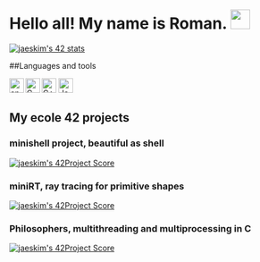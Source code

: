 # Hello all! My name is Roman. <img src=https://user-images.githubusercontent.com/1303154/88677602-1635ba80-d120-11ea-84d8-d263ba5fc3c0.gif width="35">
[![jaeskim's 42 stats](https://badge42.herokuapp.com/api/stats/mwinter?privacyEmail=true)](https://www.42.fr/)

##Languages and tools

<a href="https://developer.android.com/"><img src="https://simpleicons.org/icons/android.svg?fill=blue" width="26px" alt="android" align="left" ></a>
<a href="https://www.cprogramming.com/"><img src="https://simpleicons.org/icons/c.svg" width="26px" alt="C" align="left">
<img src="https://simpleicons.org/icons/cplusplus.svg?color=blue" width="26px" alt="C++"></a>
<a href="https://www.java.com/"><img src="https://simpleicons.org/icons/java.svg" width="26px" alt="Java"></a>

## My ecole 42 projects

### minishell project, beautiful as shell
[![jaeskim's 42Project Score](https://badge42.herokuapp.com/api/project/mwinter/minishell)](https://github.com/romanemelin/minishell)

### miniRT, ray tracing for primitive shapes
[![jaeskim's 42Project Score](https://badge42.herokuapp.com/api/project/mwinter/miniRT)](https://github.com/romanemelin/miniRT)

### Philosophers, multithreading and multiprocessing in C
[![jaeskim's 42Project Score](https://badge42.herokuapp.com/api/project/mwinter/Philosophers)](https://github.com/romanemelin/philosophers)
